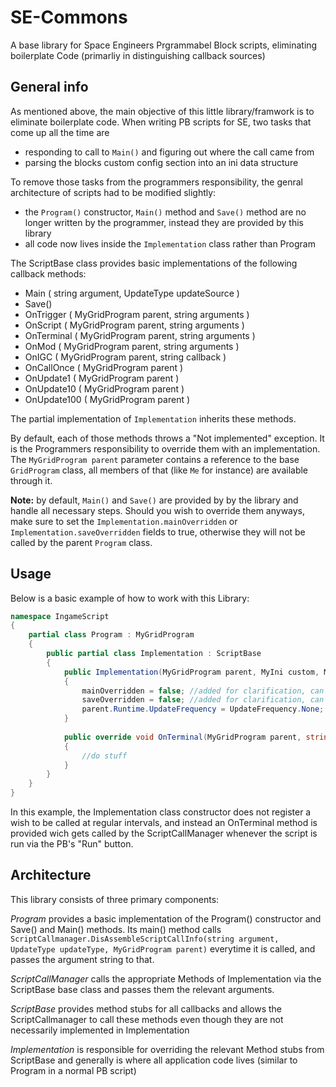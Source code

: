 # SE-Commons
A base library for Space Engineers Prgrammabel Block scripts, eliminating boilerplate Code (primarliy in distinguishing callback sources)

## General info
As mentioned above, the main objective of this little library/framwork is to eliminate boilerplate code.
When writing PB scripts for SE, two tasks that come up all the time are
- responding to call to ```Main()``` and figuring out where the call came from
- parsing the blocks custom config section into an ini data structure

To remove those tasks from the programmers responsibility, the genral architecture of scripts had to be modified slightly:
- the ```Program()``` constructor, ```Main()``` method and ```Save()``` method are no longer written by the programmer, instead they are provided by this library
- all code now lives inside the ```Implementation``` class rather than Program

The ScriptBase class provides basic implementations of the following callback methods:
- Main ( string argument, UpdateType updateSource )
- Save()
- OnTrigger ( MyGridProgram parent, string arguments )
- OnScript ( MyGridProgram parent, string arguments )
- OnTerminal ( MyGridProgram parent, string arguments )
- OnMod ( MyGridProgram parent, string arguments )
- OnIGC ( MyGridProgram parent, string callback )
- OnCallOnce ( MyGridProgram parent )
- OnUpdate1 ( MyGridProgram parent )
- OnUpdate10 ( MyGridProgram parent )
- OnUpdate100 ( MyGridProgram parent )

The partial implementation of ```Implementation``` inherits these methods. 

By default, each of those methods throws a "Not implemented" exception. It is the Programmers responsibility to override them with an implementation.
The ```MyGridProgram parent``` parameter contains a reference to the base ```GridProgram``` class, all members of that (like ```Me``` for instance) are available through it.

**Note:** by default, ```Main()``` and ```Save()``` are provided by by the library and handle all necessary steps. Should you wish to override them anyways,
make sure to set the ```Implementation.mainOverridden``` or ```Implementation.saveOverridden``` fields to true, otherwise they will not be called by the parent ```Program``` class.

## Usage
Below is a basic example of how to work with this Library:

```csharp
namespace IngameScript
{
    partial class Program : MyGridProgram
    {
        public partial class Implementation : ScriptBase
        {
            public Implementation(MyGridProgram parent, MyIni custom, MyIni storage, MyIniParseResult customSectionResult) : base(custom, storage, customSectionResult)
            {
                mainOverridden = false; //added for clarification, can be removed
                saveOverridden = false; //added for clarification, can be removed
                parent.Runtime.UpdateFrequency = UpdateFrequency.None; //added for clarification, can be removed
            }
            
            public override void OnTerminal(MyGridProgram parent, string arguments)
            {
                //do stuff
            }
        }
    }
}
```

In this example, the Implementation class constructor does not register a wish to be called at regular intervals,
and instead an OnTerminal method is provided wich gets called by the ScriptCallManager whenever the script is run via the PB's "Run" button.

## Architecture
This library consists of three primary components:

*Program* provides a basic implementation of the Program() constructor and Save() and Main() methods. Its main() method calls
```ScriptCallmanager.DisAssembleScriptCallInfo(string argument, UpdateType updateType, MyGridProgram parent)``` everytime it is called,
and passes the argument string to that.

*ScriptCallManager* calls the appropriate Methods of Implementation via the ScriptBase base class and passes them the relevant arguments.

*ScriptBase* provides method stubs for all callbacks and allows the ScriptCallmanager to call these methods even though they are not necessarily implemented in Implementation

*Implementation* is responsible for overriding the relevant Method stubs from ScriptBase and generally is where all application code lives (similar to Program in a normal PB script)

